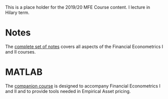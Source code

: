 <!--
.. title: MFE Teaching Resources
.. hidetitle: True
.. slug: mfe
.. date: 2019-09-02 11:27:16 UTC+01:00
.. tags: 
.. category: 
.. link: 
.. description: 
.. type: text
.. masthead: /images/teaching/mfe-financial-econometrics-logo.svg
.. jumbotron: MFE Financial Econometrics
.. jumbotron_text: Slides, problem sets and assignment for the core Financial Econometrics Course
-->

This is a place holder for the 2019/20 MFE Course content. I lecture in Hilary term.

# Notes

The [complete set of notes](/teaching/mfe/notes/) covers all aspects of the Financial Econometrics I and II courses. 

# MATLAB

The [companion course](/teaching/matlab/mfe-matlab/) is designed to accompany Financial Econometrics I and II and
to provide tools needed in Empirical Asset pricing.  